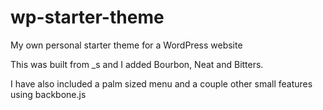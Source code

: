 # wp-starter-theme
My own personal starter theme for a WordPress website

This was built from _s and I added Bourbon, Neat and Bitters.

I have also included a palm sized menu and a couple other small features using backbone.js
